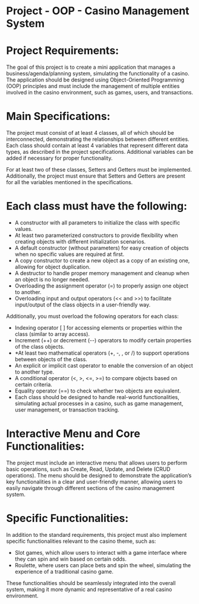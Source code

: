 # Project - OOP - Casino Management System

# Project Requirements:
The goal of this project is to create a mini application that manages a business/agenda/planning system, simulating the functionality of a casino. The application should be designed using Object-Oriented Programming (OOP) principles and must include the management of multiple entities involved in the casino environment, such as games, users, and transactions.

# Main Specifications:
The project must consist of at least 4 classes, all of which should be interconnected, demonstrating the relationships between different entities. Each class should contain at least 4 variables that represent different data types, as described in the project specifications. Additional variables can be added if necessary for proper functionality.

For at least two of these classes, Setters and Getters must be implemented. Additionally, the project must ensure that Setters and Getters are present for all the variables mentioned in the specifications.

# Each class must have the following:

- A constructor with all parameters to initialize the class with specific values.
- At least two parameterized constructors to provide flexibility when creating objects with different initialization scenarios.
- A default constructor (without parameters) for easy creation of objects when no specific values are required at first.
- A copy constructor to create a new object as a copy of an existing one, allowing for object duplication.
- A destructor to handle proper memory management and cleanup when an object is no longer needed.
- Overloading the assignment operator (=) to properly assign one object to another.
- Overloading input and output operators (<< and >>) to facilitate input/output of the class objects in a user-friendly way.

Additionally, you must overload the following operators for each class:
- Indexing operator [ ] for accessing elements or properties within the class (similar to array access).
- Increment (++) or decrement (--) operators to modify certain properties of the class objects.
- *At least two mathematical operators (+, -, , or /) to support operations between objects of the class.
- An explicit or implicit cast operator to enable the conversion of an object to another type.
- A conditional operator (<, >, <=, >=) to compare objects based on certain criteria.
- Equality operator (==) to check whether two objects are equivalent.
- Each class should be designed to handle real-world functionalities, simulating actual processes in a casino, such as game management, user management, or transaction tracking.

# Interactive Menu and Core Functionalities:
The project must include an interactive menu that allows users to perform basic operations, such as Create, Read, Update, and Delete (CRUD operations). The menu should be designed to demonstrate the application’s key functionalities in a clear and user-friendly manner, allowing users to easily navigate through different sections of the casino management system.

# Specific Functionalities:
In addition to the standard requirements, this project must also implement specific functionalities relevant to the casino theme, such as:
- Slot games, which allow users to interact with a game interface where they can spin and win based on certain odds.
- Roulette, where users can place bets and spin the wheel, simulating the experience of a traditional casino game.
  
These functionalities should be seamlessly integrated into the overall system, making it more dynamic and representative of a real casino environment.
